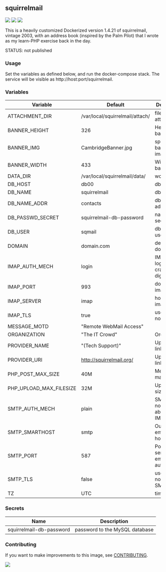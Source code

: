 ## squirrelmail
[![](https://img.shields.io/docker/v/instantlinux/squirrelmail?sort=date)](https://hub.docker.com/r/instantlinux/squirrelmail/tags "Version badge") [![](https://img.shields.io/docker/image-size/instantlinux/squirrelmail?sort=date)](https://github.com/instantlinux/docker-tools/tree/main/images/squirrelmail "Image badge") [![](https://img.shields.io/badge/dockerfile-latest-blue)](https://gitlab.com/instantlinux/docker-tools/-/blob/main/images/squirrelmail/Dockerfile "dockerfile")

This is a heavily customized Dockerized version 1.4.21 of
squirrelmail, vintage 2003, with an address book (inspired by
the Palm Pilot) that I wrote as my learn-PHP exercise back in
the day.

STATUS: not published

### Usage
Set the variables as defined below, and run the docker-compose stack. The
service will be visible as http://host:port/squirrelmail.

### Variables

Variable | Default | Description
-------- | ------- | -----------
ATTACHMENT_DIR | /var/local/squirrelmail/attach/ | file attachments
BANNER_HEIGHT | 326 | Height of banner
BANNER_IMG | CambridgeBanner.jpg | splash-page banner image
BANNER_WIDTH | 433 | Width of banner
DATA_DIR | /var/local/squirrelmail/data/ | working dir
DB_HOST | db00 | db host
DB_NAME | squirrelmail |db name
DB_NAME_ADDR | contacts | db for addresses
DB_PASSWD_SECRET | squirrelmail-db-password | name of secret
DB_USER | sqmail | db username
DOMAIN | domain.com | default From domain
IMAP_AUTH_MECH | login | IMAP auth: login, plain, cram-md5, digest-md5
IMAP_PORT | 993 | dovecot imapd port
IMAP_SERVER | imap | hostname of imapd
IMAP_TLS | true | use TLS or not
MESSAGE_MOTD | "Remote WebMail Access" | 
ORGANIZATION | "The IT Crowd" | Organization
PROVIDER_NAME | "(Tech Support)" | Upper-right link text
PROVIDER_URI | http://squirrelmail.org/ | Upper-right link
PHP_POST_MAX_SIZE | 40M | Message max size
PHP_UPLOAD_MAX_FILESIZE | 32M | Upload max size
SMTP_AUTH_MECH | plain | SMTP auth: none or the above (see IMAP_AUTH)
SMTP_SMARTHOST | smtp | Outbound email relay hostname
SMTP_PORT | 587 | Port for sending emails (no auth)
SMTP_TLS | false | use TLS or not for SMTP
TZ | UTC | time zone

### Secrets
| Name | Description |
| ---- | ----------- |
| squirrelmail-db-password | password to the MySQL database|

### Contributing

If you want to make improvements to this image, see [CONTRIBUTING](https://github.com/instantlinux/docker-tools/blob/main/CONTRIBUTING.md).

[![](https://img.shields.io/badge/license-Apache--2.0-red.svg)](https://choosealicense.com/licenses/apache-2.0/ "License badge")
